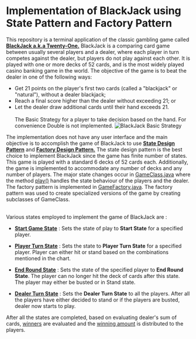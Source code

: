 # Implementation of BlackJack using State Pattern and Factory Pattern
This repository is a terminal application of the classic gambling game called **[BlackJack a.k.a Twenty-One.](https://en.wikipedia.org/wiki/Blackjack)** BlackJack is a comparing card game between usually several players and a dealer, 
where each player in turn competes against the dealer, but players do not play against each other. It is played with one or 
more decks of 52 cards, and is the most widely played casino banking game in the world. The objective of the game is to beat 
the dealer in one of the following ways:
  * Get 21 points on the player's first two cards (called a "blackjack" or "natural"), without a dealer blackjack;
  * Reach a final score higher than the dealer without exceeding 21; or
  * Let the dealer draw additional cards until their hand exceeds 21.
<br></br>
The Basic Strategy for a player to take decision based on the hand. For convenience Double is not implemented.
![BlackJack Basic Strategy](https://wizardofodds.com/blackjack/images/bj_2d_s17.gif)
  
The implementation does not have any user interface and the main objective is to accomplish the game of BlackJack to use **[State Design Pattern](https://en.wikipedia.org/wiki/State_pattern)** and **[Factory Design Pattern.](https://en.wikipedia.org/wiki/Factory_method_pattern)** The state design pattern is the best choice to implement BlackJack since the game has finite number of states. This game is played with a standard 6 decks of 52 cards each. Additionally, the game is implemented to accommodate any number of decks and any number of players. The major state changes occur in [GameClass.java](https://github.com/srijitravi94/BlackJack-State-Pattern/blob/master/src/main/java/edu/northeastern/ccs/cs5500/classes/GameClass.java) where the method [play()](https://github.com/srijitravi94/BlackJack-State-Pattern/blob/master/src/main/java/edu/northeastern/ccs/cs5500/classes/GameClass.java#L198) handles the state behaviour of the players and the dealer. The factory pattern is implemented in [GameFactory.java](https://github.com/srijitravi94/BlackJack-State-Pattern/blob/master/src/main/java/edu/northeastern/ccs/cs5500/classes/GameFactory.java). The factory pattern was used to create specialized versions of the game by creating subclasses of GameClass.
<br></br>

Various states employed to implement the game of BlackJack are : 
  * **[Start Game State](https://github.com/srijitravi94/BlackJack-State-Pattern/blob/master/src/main/java/edu/northeastern/ccs/cs5500/states/StartGameState.java)**  :  Sets the state of play to **Start State** for a specified player.
  
  * **[Player Turn State](https://github.com/srijitravi94/BlackJack-State-Pattern/blob/master/src/main/java/edu/northeastern/ccs/cs5500/states/PlayerTurnState.java)**  : Sets the state to **Player Turn State** for a specified player. Player can either hit or stand based on the combinations mentioned in the chart.
  
  * **[End Round State](https://github.com/srijitravi94/BlackJack-State-Pattern/blob/master/src/main/java/edu/northeastern/ccs/cs5500/states/EndRoundState.java)**  : Sets the state of the specified player to **End Round State**. The player can no longer hit the deck of cards after this state. The player may either be busted or in Stand state.
  
  * **[Dealer Turn State](https://github.com/srijitravi94/BlackJack-State-Pattern/blob/master/src/main/java/edu/northeastern/ccs/cs5500/states/DealerTurnState.java)**  : Sets the **Dealer Turn State** to all the players. After all the players have either decided to stand or if the players are busted, dealer now starts to play.
  
After all the states are completed, based on evaluating dealer's sum of cards, [winners](https://github.com/srijitravi94/BlackJack-State-Pattern/blob/master/src/main/java/edu/northeastern/ccs/cs5500/classes/GameClass.java#L620) are evaluated and the [winning amount](https://github.com/srijitravi94/BlackJack-State-Pattern/blob/master/src/main/java/edu/northeastern/ccs/cs5500/classes/GameClass.java#L650) is distributed to the players.
